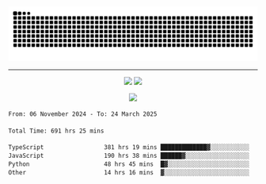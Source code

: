 <div align="center">
  <picture>
      <source
    media="(prefers-color-scheme: dark)"
      srcset="https://raw.githubusercontent.com/platane/snk/output/github-contribution-grid-snake-dark.svg"
      />
    <source
      media="(prefers-color-scheme: light)"
      srcset="https://raw.githubusercontent.com/xct007/xct007/output/github-contribution-grid-snake.svg"
      />
    <img
      alt="Snake"
      src="https://raw.githubusercontent.com/xct007/xct007/output/github-contribution-grid-snake.svg"
      />
  </picture>

</div>

___
<p align="center">
  <img src="https://readme-stats-blush-eta.vercel.app/api/top-langs/?username=xct007&layout=compact" />
  <img src="https://readme-stats-blush-eta.vercel.app/api?username=xct007&show_icons=true&theme=transparent&hide_title=true&include_all_commits=true" />
</p>

<p align="center">
  <img src="https://github-profile-trophy.vercel.app/?username=xct007&no-bg=true&rank=S,SS,SSS,A,AA,AAA,UNKNOWN,SECRET&row=3&title=-Followers,-Stars&margin-w=15&margin-h=15&column=2" />
</p>
<!--START_SECTION:waka-->

```txt
From: 06 November 2024 - To: 24 March 2025

Total Time: 691 hrs 25 mins

TypeScript                 381 hrs 19 mins █████████████▓░░░░░░░░░░░   54.03 %
JavaScript                 190 hrs 38 mins ██████▓░░░░░░░░░░░░░░░░░░   27.01 %
Python                     48 hrs 45 mins  █▓░░░░░░░░░░░░░░░░░░░░░░░   06.91 %
Other                      14 hrs 16 mins  ▓░░░░░░░░░░░░░░░░░░░░░░░░   02.02 %
```

<!--END_SECTION:waka-->
